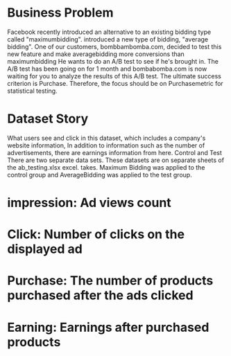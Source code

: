 # Business Problem

Facebook recently introduced an alternative to an existing bidding type called "maximumbidding".
introduced a new type of bidding, "average bidding". One of our customers, bombbambomba.com,
decided to test this new feature and make averagebidding more conversions than maximumbidding
He wants to do an A/B test to see if he's brought in. The A/B test has been going on for 1 month and
bombabomba.com is now waiting for you to analyze the results of this A/B test.
The ultimate success criterion is Purchase. Therefore, the focus should be on Purchasemetric for statistical testing.
 
# Dataset Story
What users see and click in this dataset, which includes a company's website information,
In addition to information such as the number of advertisements, there are earnings information from here. Control and Test
There are two separate data sets. These datasets are on separate sheets of the ab_testing.xlsx excel.
takes. Maximum Bidding was applied to the control group and AverageBidding was applied to the test group.

# impression: Ad views count
# Click: Number of clicks on the displayed ad
# Purchase: The number of products purchased after the ads clicked
# Earning: Earnings after purchased products
